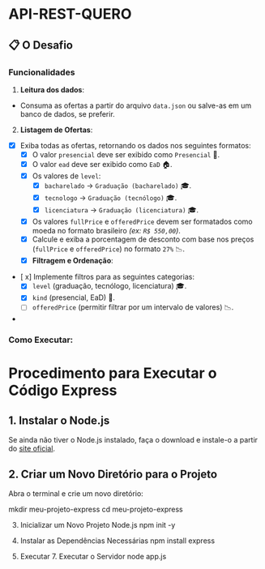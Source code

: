 # API-REST-QUERO

## 📋 O Desafio


### Funcionalidades

1. **Leitura dos dados**:

- Consuma as ofertas a partir do arquivo `data.json` ou salve-as em um banco de dados, se preferir.

2. **Listagem de Ofertas**:

- [x] Exiba todas as ofertas, retornando os dados nos seguintes formatos:
    - [x] O valor `presencial` deve ser exibido como `Presencial` 🏫.
    - [x] O valor `ead` deve ser exibido como `EaD` 🏠.
    - [x] Os valores de `level`:
        - [x] `bacharelado` → `Graduação (bacharelado)` 🎓.
        - [x] `tecnologo` → `Graduação (tecnólogo)` 🎓.
        - [x] `licenciatura` → `Graduação (licenciatura)` 🎓.
    - [x] Os valores `fullPrice` e `offeredPrice` devem ser formatados como moeda no formato brasileiro _(ex: `R$ 550,00`)_.
    - [x] Calcule e exiba a porcentagem de desconto com base nos preços (`fullPrice` e `offeredPrice`) no formato `27%` 📉.
    - [x] **Filtragem e Ordenação**:

- [ x] Implemente filtros para as seguintes categorias:
    - [x] `level` (graduação, tecnólogo, licenciatura) 🎓.
    - [x] `kind` (presencial, EaD) 🏫.
    - [ ] `offeredPrice` (permitir filtrar por um intervalo de valores) 📉.
-


### Como Executar:

# Procedimento para Executar o Código Express

## 1. Instalar o Node.js

Se ainda não tiver o Node.js instalado, faça o download e instale-o a partir do [site oficial](https://nodejs.org/).

## 2. Criar um Novo Diretório para o Projeto

Abra o terminal e crie um novo diretório:

mkdir meu-projeto-express
cd meu-projeto-express


3. Inicializar um Novo Projeto Node.js
   npm init -y
   
5. Instalar as Dependências Necessárias
   npm install express
   
7. Executar
   7. Executar o Servidor
      node app.js
